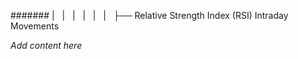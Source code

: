 ####### |   |   |   |   |   |   ├── Relative Strength Index (RSI) Intraday Movements

*Add content here*